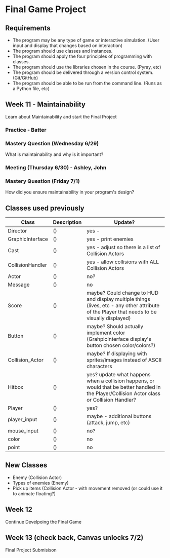 # Final Game Project

## Requirements
- The program may be any type of game or interactive simulation. (User input and display that changes based on interaction)
- The program should use classes and instances.
- The program should apply the four principles of programming with classes.
- The program should use the libraries chosen in the course. (Pyray, etc)
- The program should be delivered through a version control system. (Git/GitHub)
- The program should be able to be run from the command line. (Runs as a Python file, etc)


## Week 11 - Maintainability
Learn about Maintainability and start the Final Project

### Practice - Batter

### Mastery Question (Wednesday 6/29)
What is maintainability and why is it important?

### Meeting (Thursday 6/30) - Ashley, John

### Mastery Question (Friday 7/1)
How did you ensure maintainability in your program's design?

## Classes used previously
Class | Description | Update?
----- | ----------- | ------ |
Director | () | yes - 
GraphicInterface | () | yes - print enemies
Cast | () | yes - adjust so there is a list of Collision Actors
CollisionHandler | () | yes - allow collisions with ALL Collision Actors
Actor | () | no?
Message | () | no
Score | () | maybe? Could change to HUD and display multiple things (lives, etc - any other attribute of the Player that needs to be visually displayed)
Button | () | maybe? Should actually implement color (GrahpicInterface display's button chosen color/colors?)
Collision_Actor | () | maybe? If displaying with sprites/images instead of ASCII characters
Hitbox | () | yes? update what happens when a collision happens, or would that be better handled in the Player/Collision Actor class or Collision Handler? 
Player | () | yes?
player_input | () | maybe - additional buttons (attack, jump, etc)
mouse_input | () | no?
color | () | no
point | () | no

## New Classes
- Enemy (Collision Actor)
- Types of enemies (Enemy)
- Pick up items (Collision Actor - with movement removed (or could use it to animate floating?)

## Week 12
Continue Develpoing the Final Game

## Week 13 (check back, Canvas unlocks 7/2)
Final Project Submisison
